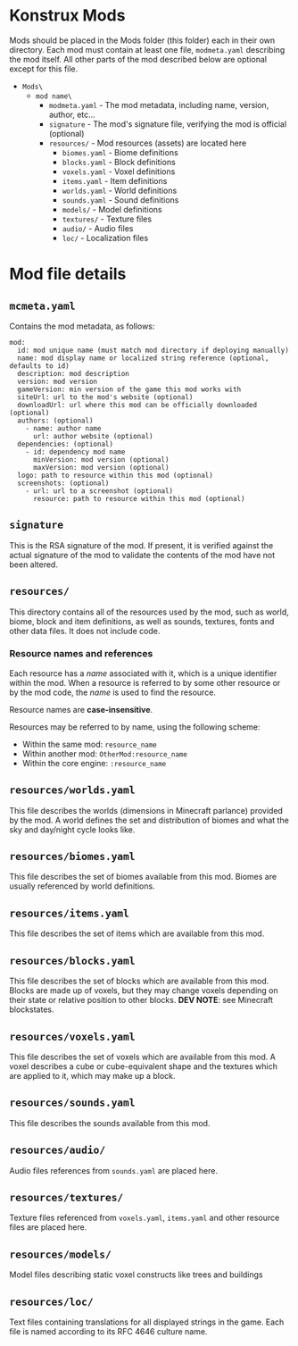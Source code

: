 # Konstrux Mods

Mods should be placed in the Mods folder (this folder) each in their own directory. Each mod must contain at least one file, `modmeta.yaml` describing the mod itself.  All other parts of the mod described below are optional except for this file.

* `Mods\`
  * `mod name\`
    * `modmeta.yaml` - The mod metadata, including name, version, author, etc...
    * `signature` - The mod's signature file, verifying the mod is official (optional)
    * `resources/` - Mod resources (assets) are located here
      * `biomes.yaml` - Biome definitions
      * `blocks.yaml` - Block definitions
      * `voxels.yaml` - Voxel definitions
      * `items.yaml` - Item definitions
      * `worlds.yaml` - World definitions
      * `sounds.yaml` - Sound definitions
      * `models/` - Model definitions
      * `textures/` - Texture files
      * `audio/` - Audio files
      * `loc/` - Localization files

# Mod file details

## `mcmeta.yaml`
Contains the mod metadata, as follows:

```
mod:
  id: mod unique name (must match mod directory if deploying manually)
  name: mod display name or localized string reference (optional, defaults to id)
  description: mod description
  version: mod version
  gameVersion: min version of the game this mod works with
  siteUrl: url to the mod's website (optional)
  downloadUrl: url where this mod can be officially downloaded (optional)
  authors: (optional)
    - name: author name
      url: author website (optional)
  dependencies: (optional)
    - id: dependency mod name
      minVersion: mod version (optional)
      maxVersion: mod version (optional)
  logo: path to resource within this mod (optional)
  screenshots: (optional)
    - url: url to a screenshot (optional)
      resource: path to resource within this mod (optional)
```

## `signature`

This is the RSA signature of the mod.  If present, it is verified against the actual signature of the mod to validate the contents of the mod have not been altered.

## `resources/`

This directory contains all of the resources used by the mod, such as world, biome, block and item definitions, as well as sounds, textures, fonts and other data files.  It does not include code.

### Resource names and references

Each resource has a *name* associated with it, which is a unique identifier within the mod. When a resource is referred to by some other resource or by the mod code, the *name* is used to find the resource.

Resource names are **case-insensitive**.

Resources may be referred to by name, using the following scheme:
  * Within the same mod: `resource_name`
  * Within another mod: `OtherMod:resource_name`
  * Within the core engine: `:resource_name`

## `resources/worlds.yaml`

This file describes the worlds (dimensions in Minecraft parlance) provided by the mod. A world defines the set and distribution of biomes and what the sky and day/night cycle looks like.

## `resources/biomes.yaml`

This file describes the set of biomes available from this mod. Biomes are usually referenced by world definitions.

## `resources/items.yaml`

This file describes the set of items which are available from this mod.

## `resources/blocks.yaml`

This file describes the set of blocks which are available from this mod. Blocks are made up of voxels, but they may change voxels depending on their state or relative position to other blocks. **DEV NOTE**: see Minecraft blockstates.

## `resources/voxels.yaml`

This file describes the set of voxels which are available from this mod.  A voxel describes a cube or cube-equivalent shape and the textures which are applied to it, which may make up a block.

## `resources/sounds.yaml`

This file describes the sounds available from this mod.

## `resources/audio/`

Audio files references from `sounds.yaml` are placed here.

## `resources/textures/`

Texture files referenced from `voxels.yaml`, `items.yaml` and other resource files are placed here.

## `resources/models/`

Model files describing static voxel constructs like trees and buildings

## `resources/loc/`

Text files containing translations for all displayed strings in the game.  Each file is named according to its RFC 4646 culture name.